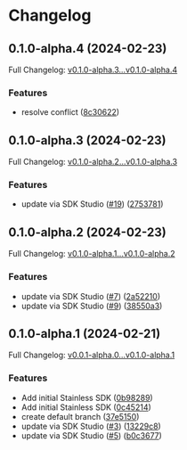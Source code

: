 # Changelog

## 0.1.0-alpha.4 (2024-02-23)

Full Changelog: [v0.1.0-alpha.3...v0.1.0-alpha.4](https://github.com/meorphis-test/test-repo-4/compare/v0.1.0-alpha.3...v0.1.0-alpha.4)

### Features

* resolve conflict ([8c30622](https://github.com/meorphis-test/test-repo-4/commit/8c30622cd7b61fa9cbc3e059101f3a63c5624e8b))

## 0.1.0-alpha.3 (2024-02-23)

Full Changelog: [v0.1.0-alpha.2...v0.1.0-alpha.3](https://github.com/meorphis-test/test-repo-4/compare/v0.1.0-alpha.2...v0.1.0-alpha.3)

### Features

* update via SDK Studio ([#19](https://github.com/meorphis-test/test-repo-4/issues/19)) ([2753781](https://github.com/meorphis-test/test-repo-4/commit/2753781f750390657a48b193897833e2740a5263))

## 0.1.0-alpha.2 (2024-02-23)

Full Changelog: [v0.1.0-alpha.1...v0.1.0-alpha.2](https://github.com/meorphis-test/test-repo-4/compare/v0.1.0-alpha.1...v0.1.0-alpha.2)

### Features

* update via SDK Studio ([#7](https://github.com/meorphis-test/test-repo-4/issues/7)) ([2a52210](https://github.com/meorphis-test/test-repo-4/commit/2a522102738609be0083942ca5b7308e699f7ba3))
* update via SDK Studio ([#9](https://github.com/meorphis-test/test-repo-4/issues/9)) ([38550a3](https://github.com/meorphis-test/test-repo-4/commit/38550a3ab2a75bb85d0e9c293cc580ae6509cc52))

## 0.1.0-alpha.1 (2024-02-21)

Full Changelog: [v0.0.1-alpha.0...v0.1.0-alpha.1](https://github.com/meorphis-test/test-repo-4/compare/v0.0.1-alpha.0...v0.1.0-alpha.1)

### Features

* Add initial Stainless SDK ([0b98289](https://github.com/meorphis-test/test-repo-4/commit/0b98289eda94f703f0752191734f8c462934404e))
* Add initial Stainless SDK ([0c45214](https://github.com/meorphis-test/test-repo-4/commit/0c452142e5aa4fc0d57cd28c826e766f771abe1b))
* create default branch ([37e5150](https://github.com/meorphis-test/test-repo-4/commit/37e5150fa7507ee15adc3e24b1770e6d71166299))
* update via SDK Studio ([#3](https://github.com/meorphis-test/test-repo-4/issues/3)) ([13229c8](https://github.com/meorphis-test/test-repo-4/commit/13229c82fe8baa32e99cf977e95d167261731037))
* update via SDK Studio ([#5](https://github.com/meorphis-test/test-repo-4/issues/5)) ([b0c3677](https://github.com/meorphis-test/test-repo-4/commit/b0c3677a638d6cb288af6ab845f1e1f1e8bdcee3))
